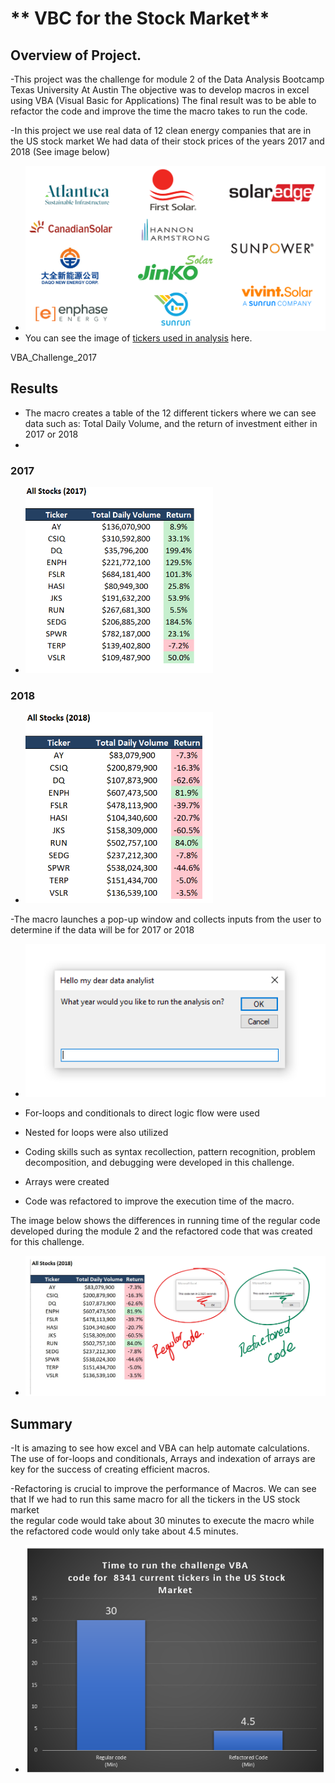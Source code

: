 # ** VBC for the Stock Market**

## Overview of Project.

-This project was the challenge for module 2 of the Data Analysis  Bootcamp  Texas University At Austin
The objective was to  develop macros in excel using VBA (Visual Basic for Applications)
The final result was to be able to refactor the code and improve the time the macro takes to run the code.

-In this project  we  use real data of 12  clean energy companies that are in the US stock market
We had data of their stock prices of the years 2017  and 2018
(See image below)

- <img src = "Resources/tickers.png" width= "500" >
- You can see the image of [tickers used in analysis](Resources/tickers.png) here.

	
VBA_Challenge_2017

## Results

- The macro creates a table of the 12 different tickers where we can see data such as: Total Daily Volume, and the return of investment  either in 2017 or 2018
- 
### 2017
- <img src = "Resources/VBA_Challenge_2017.png" width= "300" >


### 2018
- <img src = "Resources/VBA_Challenge_2018.png" width= "300" >


-The macro launches a pop-up window and collects inputs from the user to determine if the data will be for 2017 or 2018

- <img src = "Resources/PopUp.png" width= "500" >


- For-loops and conditionals to direct logic flow were used
- Nested for loops were also utilized


- Coding skills such as syntax recollection, pattern recognition, problem decomposition, and debugging were developed in this challenge.
- Arrays were created


- Code was refactored to improve the execution time of the macro.

The image below shows the differences in running time of the regular code developed during the module 2 and the refactored code that was created for this challenge.

- <img src = "Resources/regular_vs_refactored.png" width= "500" >



## Summary


-It is amazing to see how excel and VBA can help automate calculations.
The use of for-loops and conditionals, Arrays and indexation of arrays are key for the success of creating efficient macros.

-Refactoring is crucial to improve the performance of Macros.
We can see  that If we had to run this same macro for all the tickers in the US stock market  
the regular code would take about 30 minutes to execute the macro while
the refactored code would only take about 4.5 minutes.


- <img src = "Resources/time_compare.png" width= "500" >
